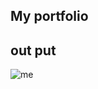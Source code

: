## My portfolio
## out put
![me](https://user-images.githubusercontent.com/96828761/211563308-c969a7c6-6e23-4b2e-9856-46349e40d6ba.png)
